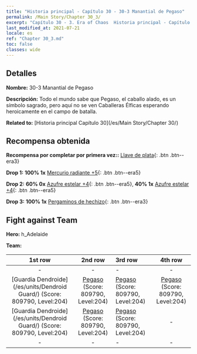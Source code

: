 ```yaml
---
title: "Historia principal - Capítulo 30 - 30-3 Manantial de Pegaso"
permalink: /Main Story/Chapter 30_3/
excerpt: "Capítulo 30 - 3. Era of Chaos  Historia principal - Capítulo 30_3. 30-3 Manantial de Pegaso"
last_modified_at: 2021-07-21
locale: es
ref: "Chapter 30_3.md"
toc: false
classes: wide
---
```


## Detalles

 **Nombre:** 30-3 Manantial de Pegaso

 **Descripción:** Todo el mundo sabe que Pegaso, el caballo alado, es un símbolo sagrado, pero aquí no se ven Caballeras Élficas esperando heroicamente en el campo de batalla.

 **Related to:** [Historia principal Capítulo 30](/es/Main Story/Chapter 30/)

## Recompensa obtenida

 **Recompensa por completar por primera vez::** [Llave de plata](/ItemsES/con_693/){: .btn .btn--era3}

 **Drop 1:** **100% 1x** [Mercurio radiante +5](/ItemsES/mat_98/){: .btn .btn--era5}

 **Drop 2:** **60% 0x** [Azufre estelar +4](/ItemsES/mat_92/){: .btn .btn--era5}, **40% 1x** [Azufre estelar +4](/ItemsES/mat_92/){: .btn .btn--era5}

 **Drop 3:** **100% 1x** [Pergaminos de hechizo](/ItemsES/con_694/){: .btn .btn--era3}


## Fight against Team
 **Hero:** h_Adelaide

 **Team:**


  | 1st row | 2nd row | 3rd row | 4th row |
  |:----:|:----:|:----|:----:|
  | - | - | - | - |
  | [Guardia Dendroide](/es/units/Dendroid Guard/) (Score: 809790, Level:204)  | [Pegaso](/es/units/Pegasus/) (Score: 809790, Level:204)  | [Pegaso](/es/units/Pegasus/) (Score: 809790, Level:204)  | [Pegaso](/es/units/Pegasus/) (Score: 809790, Level:204)  |
  | [Guardia Dendroide](/es/units/Dendroid Guard/) (Score: 809790, Level:204)  | [Pegaso](/es/units/Pegasus/) (Score: 809790, Level:204)  | [Pegaso](/es/units/Pegasus/) (Score: 809790, Level:204)  | - |
  | - | - | - | - |


